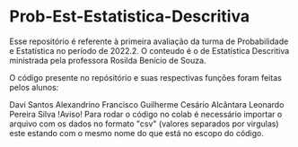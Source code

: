# Prob-Est-Estatistica-Descritiva
Esse repositório é referente à primeira avaliação da turma de Probabilidade e Estatística no período de 2022.2. O conteudo é o de Estatística Descritiva ministrada pela professora Rosilda Benício de Souza.

O código presente no repósitório e suas respectivas funções foram feitas pelos alunos:

Davi Santos Alexandrino
Francisco Guilherme Cesário Alcântara
Leonardo Pereira Silva
!Aviso! Para rodar o código no colab é necessário importar o arquivo com os dados no formato "csv" (valores separados por virgulas) este estando com o mesmo nome do que está no escopo do código.

